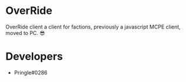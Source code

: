 # OverRide
OverRide client a client for factions, previously a javascript MCPE client, moved to PC. :sunglasses:

# Developers
- Pringle#0286
